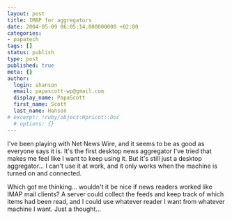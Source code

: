 ```yaml
---
layout: post
title: IMAP for aggregators
date: 2004-05-09 06:05:14.000000000 +02:00
categories:
- papatech
tags: []
status: publish
type: post
published: true
meta: {}
author:
  login: shanson
  email: papascott-wp@gmail.com
  display_name: PapaScott
  first_name: Scott
  last_name: Hanson
# excerpt: !ruby/object:Hpricot::Doc
  # options: {}
---
```

<p>I've been playing with Net News Wire, and it seems to be as good as everyone says it is. It's the first desktop news aggregator I've tried that makes me feel like I want to keep using it. But it's still just a desktop aggregator... I can't use it at work, and it only works when the machine is turned on and connected.</p>
<p>Which got me thinking... wouldn't it be nice if news readers worked like IMAP mail clients? A server could collect the feeds and keep track of which items had been read, and I could use whatever reader I want from whatever machine I want. Just a thought...</p>
